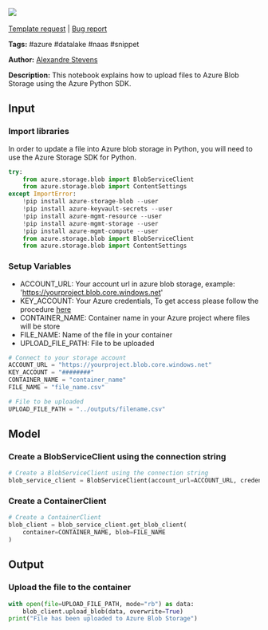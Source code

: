 <a href="https://app.naas.ai/user-redirect/naas/downloader?url=https://raw.githubusercontent.com/jupyter-naas/awesome-notebooks/master/Azure%20Blob%20Storage/Azure_Blob_Storage_Upload_files.ipynb" target="_parent"><img src="https://naasai-public.s3.eu-west-3.amazonaws.com/open_in_naas.svg"/></a><br><br><a href="https://github.com/jupyter-naas/awesome-notebooks/issues/new?assignees=&labels=&template=template-request.md&title=Tool+-+Action+of+the+notebook+">Template request</a> | <a href="https://github.com/jupyter-naas/awesome-notebooks/issues/new?assignees=&labels=bug&template=bug_report.md&title=Azure+Blob+Storage+-+Upload+files:+Error+short+description">Bug report</a>

**Tags:** #azure #datalake #naas #snippet

**Author:** [Alexandre Stevens](https://www.linkedin.com/in/) <br>

**Description:** This notebook explains how to upload files to Azure Blob Storage using the Azure Python SDK.

## Input

### Import libraries
In order to update a file into Azure blob storage in Python, you will need to use the Azure Storage SDK for Python.


```python
try:
    from azure.storage.blob import BlobServiceClient
    from azure.storage.blob import ContentSettings
except ImportError:
    !pip install azure-storage-blob --user
    !pip install azure-keyvault-secrets --user
    !pip install azure-mgmt-resource --user
    !pip install azure-mgmt-storage --user
    !pip install azure-mgmt-compute --user
    from azure.storage.blob import BlobServiceClient
    from azure.storage.blob import ContentSettings
```

### Setup Variables
- ACCOUNT_URL: Your account url in azure blob storage, example: 'https://yourproject.blob.core.windows.net'
- KEY_ACCOUNT: Your Azure credentials, To get access please follow the procedure [here](https://learn.microsoft.com/en-us/azure/storage/common/storage-account-keys-manage?tabs=azure-portal)
- CONTAINER_NAME: Container name in your Azure project where files will be store
- FILE_NAME: Name of the file in your container
- UPLOAD_FILE_PATH: File to be uploaded


```python
# Connect to your storage account
ACCOUNT_URL = "https://yourproject.blob.core.windows.net"
KEY_ACCOUNT = "########"
CONTAINER_NAME = "container_name"
FILE_NAME = "file_name.csv"

# File to be uploaded
UPLOAD_FILE_PATH = "../outputs/filename.csv"
```

## Model

### Create a BlobServiceClient using the connection string


```python
# Create a BlobServiceClient using the connection string
blob_service_client = BlobServiceClient(account_url=ACCOUNT_URL, credential=KEY_ACCOUNT)
```

### Create a ContainerClient


```python
# Create a ContainerClient
blob_client = blob_service_client.get_blob_client(
    container=CONTAINER_NAME, blob=FILE_NAME
)
```

## Output

### Upload the file to the container


```python
with open(file=UPLOAD_FILE_PATH, mode="rb") as data:
    blob_client.upload_blob(data, overwrite=True)
print("File has been uploaded to Azure Blob Storage")
```
